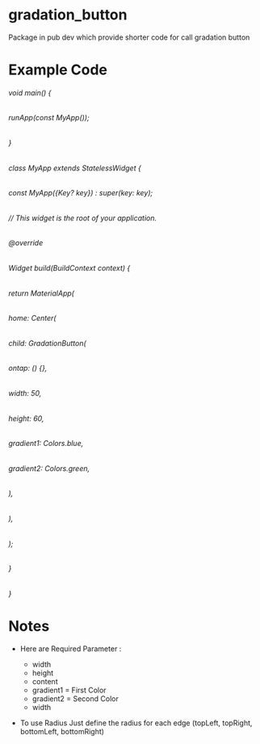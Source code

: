 # gradation_button
Package in pub dev which provide shorter code for call gradation button

# Example Code
###### void main() {
###### runApp(const MyApp());
###### }

###### class MyApp extends StatelessWidget {
######  const MyApp({Key? key}) : super(key: key);

######  // This widget is the root of your application.
######  @override
######  Widget build(BuildContext context) {
######    return MaterialApp(
######      home: Center(
######        child: GradationButton(
######          ontap: () {},
######          width: 50,
######          height: 60,
######          gradient1: Colors.blue,
######          gradient2: Colors.green,
######        ),
######      ),
######    );
######  }
###### }

# Notes
* Here are Required Parameter : 
    * width
    * height
    * content
    * gradient1 = First Color
    * gradient2 = Second Color
    * width

* To use Radius Just define the radius for each edge (topLeft, topRight, bottomLeft, bottomRight)